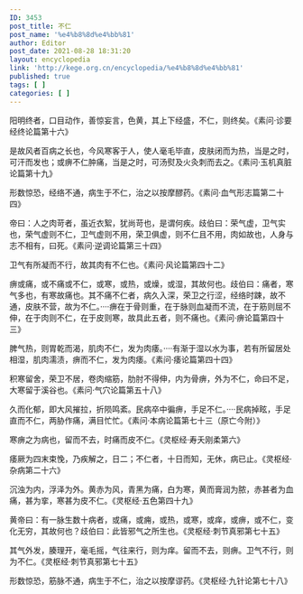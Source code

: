 ```yaml
---
ID: 3453
post_title: 不仁
post_name: '%e4%b8%8d%e4%bb%81'
author: Editor
post_date: 2021-08-28 18:31:20
layout: encyclopedia
link: 'http://kege.org.cn/encyclopedia/%e4%b8%8d%e4%bb%81'
published: true
tags: [ ]
categories: [ ]
---
```

阳明终者，口目动作，善惊妄言，色黄，其上下经盛，不仁，则终矣。《素问·诊要经终论篇第十六》

是故风者百病之长也，今风寒客于人，使人毫毛毕直，皮肤闭而为热，当是之时，可汗而发也；或痹不仁肿痛，当是之时，可汤熨及火灸刺而去之。《素问·玉机真脏论篇第十九》

形数惊恐，经络不通，病生于不仁，治之以按摩醪药。《素问·血气形志篇第二十四》

帝曰：人之肉苛者，虽近衣絮，犹尚苛也，是谓何疾。歧伯曰：荣气虚，卫气实也，荣气虚则不仁，卫气虚则不用，荣卫俱虚，则不仁且不用，肉如故也，人身与志不相有，曰死。《素问·逆调论篇第三十四》

卫气有所凝而不行，故其肉有不仁也。《素问·风论篇第四十二》

痹或痛，或不痛或不仁，或寒，或热，或燥，或湿，其故何也。歧伯曰：痛者，寒气多也，有寒故痛也。其不痛不仁者，病久入深，荣卫之行涩，经络时踈，故不通，皮肤不营，故为不仁。····痹在于骨则重，在于脉则血凝而不流，在于筋则屈不伸，在于肉则不仁，在于皮则寒，故具此五者，则不痛也。《素问·痹论篇第四十三》

脾气热，则胃乾而渴，肌肉不仁，发为肉痿。····有渐于湿以水为事，若有所留居处相湿，肌肉濡渍，痹而不仁，发为肉痿。《素问·痿论篇第四十四》

积寒留舍，荣卫不居，卷肉缩筋，肋肘不得伸，内为骨痹，外为不仁，命曰不足，大寒留于溪谷也。《素问·气穴论篇第五十八》

久而化郁，即大风摧拉，折陨鸣紊。民病卒中徧痹，手足不仁。····民病掉眩，手足直而不仁，两胁作痛，满目忙忙。《素问·本病论篇第七十三（原亡今附）》

寒痹之为病也，留而不去，时痛而皮不仁。《灵枢经·寿夭刚柔第六》

痿厥为四末束悗，乃疾解之，日二；不仁者，十日而知，无休，病已止。《灵枢经·杂病第二十六》

沉浊为内，浮泽为外。黄赤为风，青黑为痛，白为寒，黄而膏润为脓，赤甚者为血痛，甚为挛，寒甚为皮不仁。《灵枢经·五色第四十九》

黄帝曰：有一脉生数十病者，或痛，或痈，或热，或寒，或痒，或痹，或不仁，变化无穷，其故何也？歧伯曰：此皆邪气之所生也。《灵枢经·刺节真邪第七十五》

其气外发，腠理开，毫毛摇，气往来行，则为痒。留而不去，则痹。卫气不行，则为不仁。《灵枢经·刺节真邪第七十五》

形数惊恐，筋脉不通，病生于不仁，治之以按摩谬药。《灵枢经·九针论第七十八》

&nbsp;